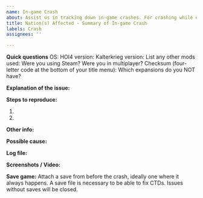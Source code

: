 ```yaml
---
name: In-game Crash
about: Assist us in tracking down in-game crashes. For crashing while opening the mod, see 'Installation/Running Issues' below
title: Nation(s) Affected - Summary of In-game Crash
labels: Crash
assignees: ''

---
```


**Quick questions**
OS:
HOI4 version:
Kalterkrieg version:
List any other mods used:
Were you using Steam?
Were you in multiplayer?
Checksum (four-letter code at the bottom of your title menu):
Which expansions do you NOT have?

**Explanation of the issue:**


**Steps to reproduce:**

1.

2.

**Other info:**


**Possible cause:**


**Log file:**
<!-- If you have the log file: zip it before you drag & drop it here. Both error log and game log are useful to us.-->

**Screenshots / Video:**
<!-- Drag & drop screenshots here. Use https://youtube.com to upload video. -->

**Save game:**
Attach a save from before the crash, ideally one where it always happens. A save file is necessary to be able to fix CTDs. Issues without saves will be closed.
